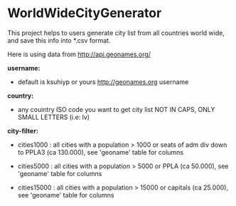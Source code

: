 # WorldWideCityGenerator
This project helps to users generate city list from all countries world wide, and save this info into *.csv format.

Here is using data from http://api.geonames.org/

**username:** 
- default is ksuhiyp or yours http://geonames.org username

**country:** 
- any couintry ISO code you want to get city list NOT IN CAPS, ONLY SMALL LETTERS (i.e: lv)

**city-filter:**
- cities1000          : all cities with a population > 1000 or seats of adm div down to PPLA3 (ca 130.000), see 'geoname' table for columns

- cities5000           : all cities with a population > 5000 or PPLA (ca 50.000), see 'geoname' table for columns

- cities15000          : all cities with a population > 15000 or capitals (ca 25.000), see 'geoname' table for columns
